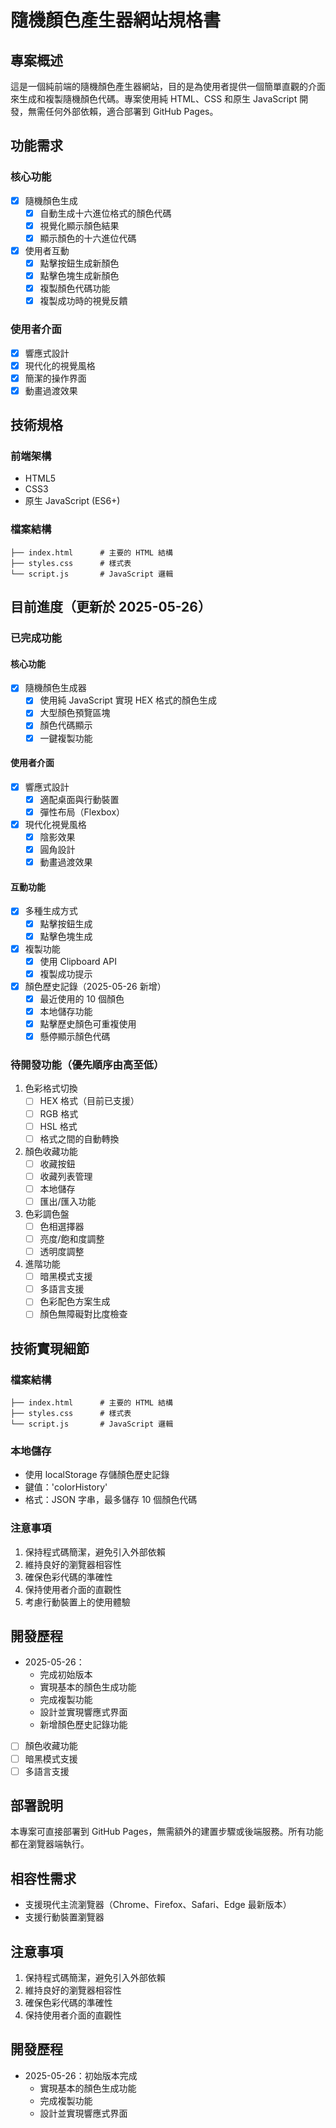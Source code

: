 # 隨機顏色產生器網站規格書

## 專案概述
這是一個純前端的隨機顏色產生器網站，目的是為使用者提供一個簡單直觀的介面來生成和複製隨機顏色代碼。專案使用純 HTML、CSS 和原生 JavaScript 開發，無需任何外部依賴，適合部署到 GitHub Pages。

## 功能需求

### 核心功能
- [x] 隨機顏色生成
  - [x] 自動生成十六進位格式的顏色代碼
  - [x] 視覺化顯示顏色結果
  - [x] 顯示顏色的十六進位代碼

- [x] 使用者互動
  - [x] 點擊按鈕生成新顏色
  - [x] 點擊色塊生成新顏色
  - [x] 複製顏色代碼功能
  - [x] 複製成功時的視覺反饋

### 使用者介面
- [x] 響應式設計
- [x] 現代化的視覺風格
- [x] 簡潔的操作界面
- [x] 動畫過渡效果

## 技術規格

### 前端架構
- HTML5
- CSS3
- 原生 JavaScript (ES6+)

### 檔案結構
```
├── index.html      # 主要的 HTML 結構
├── styles.css      # 樣式表
└── script.js       # JavaScript 邏輯
```

## 目前進度（更新於 2025-05-26）

### 已完成功能
#### 核心功能
- [x] 隨機顏色生成器
  - [x] 使用純 JavaScript 實現 HEX 格式的顏色生成
  - [x] 大型顏色預覽區塊
  - [x] 顏色代碼顯示
  - [x] 一鍵複製功能

#### 使用者介面
- [x] 響應式設計
  - [x] 適配桌面與行動裝置
  - [x] 彈性布局（Flexbox）
- [x] 現代化視覺風格
  - [x] 陰影效果
  - [x] 圓角設計
  - [x] 動畫過渡效果

#### 互動功能
- [x] 多種生成方式
  - [x] 點擊按鈕生成
  - [x] 點擊色塊生成
- [x] 複製功能
  - [x] 使用 Clipboard API
  - [x] 複製成功提示
- [x] 顏色歷史記錄（2025-05-26 新增）
  - [x] 最近使用的 10 個顏色
  - [x] 本地儲存功能
  - [x] 點擊歷史顏色可重複使用
  - [x] 懸停顯示顏色代碼

### 待開發功能（優先順序由高至低）
1. 色彩格式切換
   - [ ] HEX 格式（目前已支援）
   - [ ] RGB 格式
   - [ ] HSL 格式
   - [ ] 格式之間的自動轉換

2. 顏色收藏功能
   - [ ] 收藏按鈕
   - [ ] 收藏列表管理
   - [ ] 本地儲存
   - [ ] 匯出/匯入功能

3. 色彩調色盤
   - [ ] 色相選擇器
   - [ ] 亮度/飽和度調整
   - [ ] 透明度調整

4. 進階功能
   - [ ] 暗黑模式支援
   - [ ] 多語言支援
   - [ ] 色彩配色方案生成
   - [ ] 顏色無障礙對比度檢查

## 技術實現細節

### 檔案結構
```
├── index.html      # 主要的 HTML 結構
├── styles.css      # 樣式表
└── script.js       # JavaScript 邏輯
```

### 本地儲存
- 使用 localStorage 存儲顏色歷史記錄
- 鍵值：'colorHistory'
- 格式：JSON 字串，最多儲存 10 個顏色代碼

### 注意事項
1. 保持程式碼簡潔，避免引入外部依賴
2. 維持良好的瀏覽器相容性
3. 確保色彩代碼的準確性
4. 保持使用者介面的直觀性
5. 考慮行動裝置上的使用體驗

## 開發歷程
- 2025-05-26：
  - 完成初始版本
  - 實現基本的顏色生成功能
  - 完成複製功能
  - 設計並實現響應式界面
  - 新增顏色歷史記錄功能
- [ ] 顏色收藏功能
- [ ] 暗黑模式支援
- [ ] 多語言支援

## 部署說明
本專案可直接部署到 GitHub Pages，無需額外的建置步驟或後端服務。所有功能都在瀏覽器端執行。

## 相容性需求
- 支援現代主流瀏覽器（Chrome、Firefox、Safari、Edge 最新版本）
- 支援行動裝置瀏覽器

## 注意事項
1. 保持程式碼簡潔，避免引入外部依賴
2. 維持良好的瀏覽器相容性
3. 確保色彩代碼的準確性
4. 保持使用者介面的直觀性

## 開發歷程
- 2025-05-26：初始版本完成
  - 實現基本的顏色生成功能
  - 完成複製功能
  - 設計並實現響應式界面